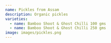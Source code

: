 ```yaml
---
name: Pickles from Assam
description: Organic pickles
varieties:
  - name: Bamboo Shoot & Ghost Chilli 100 gms
  - name: Bamboo Shoot & Ghost Chilli 250 gms
image: images/pickles.png
---
```

